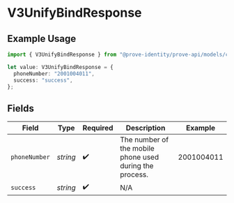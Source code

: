 # V3UnifyBindResponse

## Example Usage

```typescript
import { V3UnifyBindResponse } from "@prove-identity/prove-api/models/components";

let value: V3UnifyBindResponse = {
  phoneNumber: "2001004011",
  success: "success",
};
```

## Fields

| Field                                                   | Type                                                    | Required                                                | Description                                             | Example                                                 |
| ------------------------------------------------------- | ------------------------------------------------------- | ------------------------------------------------------- | ------------------------------------------------------- | ------------------------------------------------------- |
| `phoneNumber`                                           | *string*                                                | :heavy_check_mark:                                      | The number of the mobile phone used during the process. | 2001004011                                              |
| `success`                                               | *string*                                                | :heavy_check_mark:                                      | N/A                                                     |                                                         |